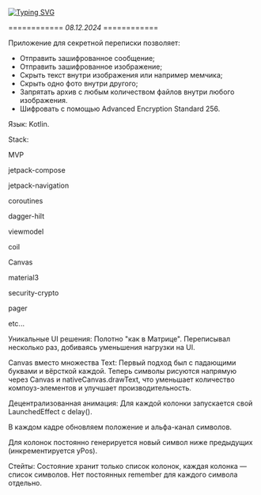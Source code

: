 <a href="https://git.io/typing-svg"><img src="https://readme-typing-svg.herokuapp.com?font=Fira+Code&size=22&duration=4000&pause=400&width=435&lines=Почти+военная+тайна" alt="Typing SVG" /></a>

============ *08.12.2024* ============

Приложение для секретной переписки позволяет:
- Отправить зашифрованное сообщение;
- Отправить зашифрованное изображение;
- Скрыть текст внутри изображения или например мемчика;
- Скрыть одно фото внутри другого;
- Запрятать архив с любым количеством файлов внутри любого изображения.
- Шифровать с помощью Advanced Encryption Standard 256. 


Язык: Kotlin.

Stack:

MVP

jetpack-compose

jetpack-navigation

coroutines

dagger-hilt

viewmodel

coil

Canvas

material3

security-crypto

pager

etc...

Уникальные UI решения: Полотно "как в Матрице". Переписывал несколько раз, добиваясь уменьшения нагрузки на UI.

Canvas вместо множества Text: Первый подход был с падающими буквами и вёрсткой каждой. Теперь символы рисуются напрямую через Canvas и nativeCanvas.drawText, что уменьшает количество компоуз-элементов и улучшает производительность.

Децентрализованная анимация: Для каждой колонки запускается свой LaunchedEffect с delay(). 

В каждом кадре обновляем положение и альфа-канал символов.

Для колонок постоянно генерируется новый символ ниже предыдущих (инкрементируется yPos).

Стейты: Состояние хранит только список колонок, каждая колонка — список символов. Нет постоянных remember для каждого символа отдельно.
